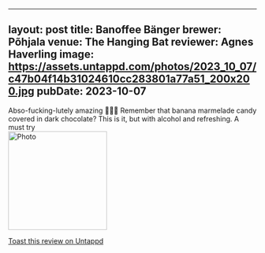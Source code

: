 
---
layout: post
title:  Banoffee Bänger
brewer: Põhjala
venue: The Hanging Bat
reviewer: Agnes Haverling
image: https://assets.untappd.com/photos/2023_10_07/c47b04f14b31024610cc283801a77a51_200x200.jpg
pubDate: 2023-10-07
---

Abso&#45;fucking&#45;lutely amazing 🍌🍫🥃
Remember that banana marmelade candy covered in dark chocolate? This is it, but with alcohol and refreshing. A must try
						  <br />
						  <img height="200" width="200" src="https://assets.untappd.com/photos/2023_10_07/c47b04f14b31024610cc283801a77a51_200x200.jpg" alt="Photo">         
						
[Toast this review on Untappd](https://untappd.com/user/&#45;Spacebacon&#45;/checkin/1320685324)
